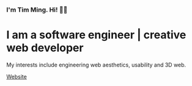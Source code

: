 <h3>I'm Tim Ming. Hi! 🙋‍♂️</h3>
<h1>I am a software engineer | creative web developer</h1>
<p>My interests include engineering web aesthetics, usability and 3D web.</p>

[Website](https://kotimi.dev)
